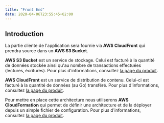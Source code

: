 ```yaml
---
title: "Front End"
date: 2020-04-06T23:55:45+02:00
---
```


## Introduction

La partie cliente de l'application sera fournie via **AWS CloudFront** qui prendra source dans un **AWS S3 Bucket**.

**AWS S3 Bucket** est un service de stockage. Celui est facturé à la quantité de données stockée ainsi qu'au nombre de transactions effectuées (lectures, écritures). Pour plus d'informations, consultez [la page du produit](https://aws.amazon.com/fr/s3/).

**AWS CloudFront** est un service de distribution de contenu. Celui-ci est facturé à la quantité de données (au Go) transféré. Pour plus d'informations, consultez [la page du produit](https://aws.amazon.com/fr/cloudfront/).

Pour mettre en place cette architecture nous utiliserons **AWS CloudFormation** qui permet de définir une architecture et de la déployer depuis un simple fichier de configuration. Pour plus d'informations, consultez [la page du produit](https://aws.amazon.com/fr/cloudformation/).